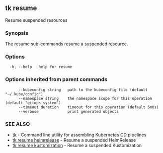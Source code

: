 ## tk resume

Resume suspended resources

### Synopsis

The resume sub-commands resume a suspended resource.

### Options

```
  -h, --help   help for resume
```

### Options inherited from parent commands

```
      --kubeconfig string   path to the kubeconfig file (default "~/.kube/config")
      --namespace string    the namespace scope for this operation (default "gitops-system")
      --timeout duration    timeout for this operation (default 5m0s)
      --verbose             print generated objects
```

### SEE ALSO

* [tk](tk.md)	 - Command line utility for assembling Kubernetes CD pipelines
* [tk resume helmrelease](tk_resume_helmrelease.md)	 - Resume a suspended HelmRelease
* [tk resume kustomization](tk_resume_kustomization.md)	 - Resume a suspended Kustomization

